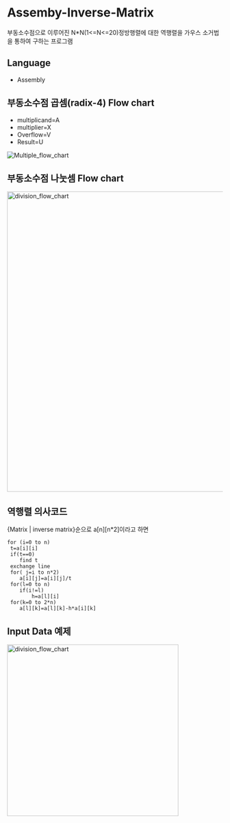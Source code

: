# Assemby-Inverse-Matrix
부동소수점으로 이루어진 N*N(1<=N<=20)정방행렬에 대한 역행렬을 가우스 소거법을 통하여 구하는 프로그램

## Language
  * Assembly
## 부동소수점 곱셈(radix-4) Flow chart
  * multiplicand=A
  * multiplier=X
  * Overflow=V
  * Result=U
<img  alt="Multiple_flow_chart" src="https://user-images.githubusercontent.com/56907015/154195593-ee32e9bd-2648-40bc-9930-6d722800f4d4.png">

## 부동소수점 나눗셈 Flow chart
<img height="700" alt="division_flow_chart" src="https://user-images.githubusercontent.com/56907015/154195767-2833c8d3-d3a8-4f7a-a54b-878ea36ceb29.png">

## 역행렬 의사코드
{Matrix | inverse matrix}순으로 a[n][n*2]이라고 하면
```
for (i=0 to n) 
 t=a[i][i]
 if(t==0)
    find t
 exchange line
 for( j=i to n*2)
    a[i][j]=a[i][j]/t
 for(l=0 to n)
    if(i!=l)
        h=a[l][i]
 for(k=0 to 2*n)
    a[l][k]=a[l][k]-h*a[i][k]
```
## Input Data 예제
<img height="400" alt="division_flow_chart" src="https://user-images.githubusercontent.com/56907015/154198750-b59d5359-4b50-48f5-87a0-470bfa123281.png">
